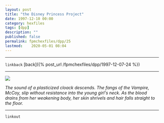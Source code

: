 ```yaml
---
layout: post
title: "the Disney Princess Project"
date: 1997-12-10 00:00
category: hexfiles
tags: [dpp]
description: ""
published: false
permalink: fpmchexfiles/dpp/25
lastmod:	2020-05-01 08:04
---
```


*****
`linkback`
[back]({% post_url /fpmchexfiles/dpp/1997-12-07-24 %})

*****

<img src="{{ site.url }}/assets/img/dpp-25.jpg" maxwidth="1000" />

<i>The sound of a plasticized cloack descends. The fangs of the Vampire, McCoy, slip without resistance into the young girl's neck. As the blood drains from her weakening body, her skin shrivels and hair falls straight to the floor.</i>

*****

`linkout`

